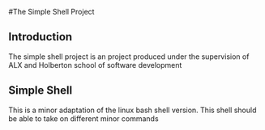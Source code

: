#The Simple Shell Project

## Introduction
The simple shell project is an project produced under the supervision of ALX and Holberton school of software development

## Simple Shell
This is a minor adaptation of the linux bash shell version. This shell should be able to take on different minor commands

